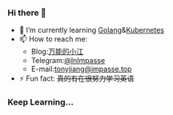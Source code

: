 ### Hi there 👋

- 🌱 I’m currently learning [Golang](https://github.com/golang/go)&[Kubernetes](https://github.com/kubernetes/kubernetes)
- 📫 How to reach me: 
  - Blog:[万能的小江](https://www.impasse.top/)
  - Telegram:[@InImpasse](https://t.me/InImpasse)
  - E-mail:[tonyjiang@impasse.top](mailto:tonyjiang@impasse.top)
- ⚡ Fun fact: ~~真的有在很努力学习英语~~

### Keep Learning...
